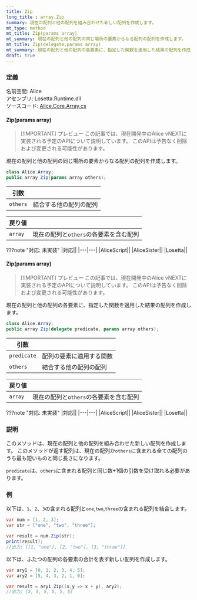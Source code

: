 ```yaml
---
title: Zip
long_title : array.Zip
summary: 現在の配列と他の配列を組み合わせた新しい配列を作成します。
mt_type: method
mt_title: Zip(params array)
mt_summary: 現在の配列と他の配列の同じ場所の要素からなる配列の配列を作成します。
mt_title: Zip(delegate,params array)
mt_summary: 現在の配列と他の配列の各要素に、指定した関数を適用した結果の配列を作成します。
draft: true
---
```


### 定義
名前空間: Alice<br/>
アセンブリ: Losetta.Runtime.dll<br/>
ソースコード: [Alice.Core.Array.cs](https://github.com/WSOFT-Project/Losetta/blob/master/Losetta.Runtime/Core/Extension/Alice.Core.Array.cs)

#### Zip(params array)

> [!IMPORTANT] プレビュー
> この記事では、現在開発中のAlice vNEXTに実装される予定のAPIについて説明しています。
> このAPIは予告なく削除および変更される可能性があります。

現在の配列と他の配列の同じ場所の要素からなる配列の配列を作成します。

```cs title="AliceScript"
class Alice.Array;
public array Zip(params array others);
```

|引数| |
|-|-|
|`others`|結合する他の配列の配列|

|戻り値| |
|-|-|
|`array`|現在の配列と`others`の各要素を含む配列|

???note "対応: 未実装"
    |対応||
    |---|---|
    |AliceScript||
    |AliceSister||
    |Losetta||


#### Zip(params array)

> [!IMPORTANT] プレビュー
> この記事では、現在開発中のAlice vNEXTに実装される予定のAPIについて説明しています。
> このAPIは予告なく削除および変更される可能性があります。

現在の配列と他の配列の各要素に、指定した関数を適用した結果の配列を作成します。

```cs title="AliceScript"
class Alice.Array;
public array Zip(delegate predicate, params array others);
```

|引数| |
|-|-|
|`predicate`|配列の要素に適用する関数|
|`others`|結合する他の配列の配列|

|戻り値| |
|-|-|
|`array`|現在の配列と`others`の各要素を含む配列|

???note "対応: 未実装"
    |対応||
    |---|---|
    |AliceScript||
    |AliceSister||
    |Losetta||

### 説明
このメソッドは、現在の配列と他の配列を組み合わせた新しい配列を作成します。
このメソッドが返す配列は、現在の配列か`others`に含まれる全ての配列のうち最も短いものと同じ長さになります。

`predicate`は、`others`に含まれる配列と同じ数+1個の引数を受け取れる必要があります。

### 例
以下は、`1`、`2`、`3`の含まれる配列と`one`,`two`,`three`の含まれる配列を結合します。

```cs title="AliceScript"
var num = [1, 2, 3];
var str = ["one", "two", "three"];

var result = num.Zip(str);
print(result);
//出力: [[1, "one"], [2, "two"], [3, "three"]]
```

以下は、ふたつの配列の各要素の合計を表す新しい配列を作成します。

```cs title="AliceScript"
var ary1 = [0, 1, 2, 3, 4, 5];
var ary2 = [5, 4, 3, 2, 1, 0];

var result = ary1.Zip((x,y => x + y), ary2);
//出力: [5, 5, 5, 5, 5, 5]
```
